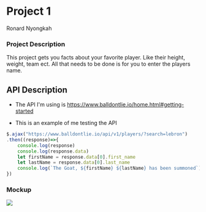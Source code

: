 # Project 1
Ronard Nyongkah

### Project Description

This project gets you facts about your favorite player. Like their height, weight, team ect. All that needs to be done is for you to enter the players name.

## API Description

- The API I'm using is https://www.balldontlie.io/home.html#getting-started

- This is an example of me testing the API
``` js
$.ajax("https://www.balldontlie.io/api/v1/players/?search=lebron")
.then((response)=>{
    console.log(response)
    console.log(response.data)
    let firstName = response.data[0].first_name
    let lastName = response.data[0].last_name
    console.log(`The Goat, ${firstName} ${lastName} has been summoned`)
})
 ```
### Mockup

![](https://i.imgur.com/e6NS7L1.png)